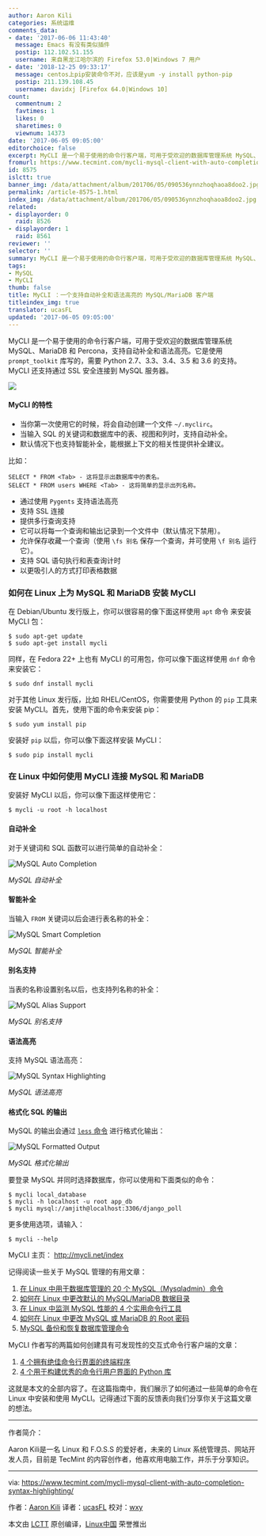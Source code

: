 ```yaml
---
author: Aaron Kili
categories: 系统运维
comments_data:
- date: '2017-06-06 11:43:40'
  message: Emacs 有没有类似插件
  postip: 112.102.51.155
  username: 来自黑龙江哈尔滨的 Firefox 53.0|Windows 7 用户
- date: '2018-12-25 09:33:17'
  message: centos上pip安装命令不对，应该是yum -y install python-pip
  postip: 211.139.108.45
  username: davidxj [Firefox 64.0|Windows 10]
count:
  commentnum: 2
  favtimes: 1
  likes: 0
  sharetimes: 0
  viewnum: 14373
date: '2017-06-05 09:05:00'
editorchoice: false
excerpt: MyCLI 是一个易于使用的命令行客户端，可用于受欢迎的数据库管理系统 MySQL、MariaDB 和 Percona，支持自动补全和语法高亮。
fromurl: https://www.tecmint.com/mycli-mysql-client-with-auto-completion-syntax-highlighting/
id: 8575
islctt: true
banner_img: /data/attachment/album/201706/05/090536ynnzhoqhaoa8doo2.jpg
permalink: /article-8575-1.html
index_img: /data/attachment/album/201706/05/090536ynnzhoqhaoa8doo2.jpg.thumb.jpg
related:
- displayorder: 0
  raid: 8526
- displayorder: 1
  raid: 8561
reviewer: ''
selector: ''
summary: MyCLI 是一个易于使用的命令行客户端，可用于受欢迎的数据库管理系统 MySQL、MariaDB 和 Percona，支持自动补全和语法高亮。
tags:
- MySQL
- MyCLI
thumb: false
title: MyCLI ：一个支持自动补全和语法高亮的 MySQL/MariaDB 客户端
titleindex_img: true
translator: ucasFL
updated: '2017-06-05 09:05:00'
---
```


MyCLI 是一个易于使用的命令行客户端，可用于受欢迎的数据库管理系统 MySQL、MariaDB 和 Percona，支持自动补全和语法高亮。它是使用 `prompt_toolkit` 库写的，需要 Python 2.7、3.3、3.4、3.5 和 3.6 的支持。MyCLI 还支持通过 SSL 安全连接到 MySQL 服务器。


![](/data/attachment/album/201706/05/090536ynnzhoqhaoa8doo2.jpg)


#### MyCLI 的特性


* 当你第一次使用它的时候，将会自动创建一个文件 `~/.myclirc`。
* 当输入 SQL 的关键词和数据库中的表、视图和列时，支持自动补全。
* 默认情况下也支持智能补全，能根据上下文的相关性提供补全建议。


比如：



```
SELECT * FROM <Tab> - 这将显示出数据库中的表名。
SELECT * FROM users WHERE <Tab> - 这将简单的显示出列名称。

```

* 通过使用 `Pygents` 支持语法高亮
* 支持 SSL 连接
* 提供多行查询支持
* 它可以将每一个查询和输出记录到一个文件中（默认情况下禁用）。
* 允许保存收藏一个查询（使用 `\fs 别名` 保存一个查询，并可使用 `\f 别名` 运行它）。
* 支持 SQL 语句执行和表查询计时
* 以更吸引人的方式打印表格数据


### 如何在 Linux 上为 MySQL 和 MariaDB 安装 MyCLI


在 Debian/Ubuntu 发行版上，你可以很容易的像下面这样使用 `apt` 命令 来安装 MyCLI 包：



```
$ sudo apt-get update
$ sudo apt-get install mycli

```

同样，在 Fedora 22+ 上也有 MyCLI 的可用包，你可以像下面这样使用 `dnf` 命令 来安装它：



```
$ sudo dnf install mycli

```

对于其他 Linux 发行版，比如 RHEL/CentOS，你需要使用 Python 的 `pip` 工具来安装 MyCLI。首先，使用下面的命令来安装 pip：



```
$ sudo yum install pip  

```

安装好 `pip` 以后，你可以像下面这样安装 MyCLI：



```
$ sudo pip install mycli

```

### 在 Linux 中如何使用 MyCLI 连接 MySQL 和 MariaDB


安装好 MyCLI 以后，你可以像下面这样使用它：



```
$ mycli -u root -h localhost 

```

#### 自动补全


对于关键词和 SQL 函数可以进行简单的自动补全：


![MySQL Auto Completion](/data/attachment/album/201706/05/090544uony82y705mnyygy.png)


*MySQL 自动补全*


#### 智能补全


当输入 `FROM` 关键词以后会进行表名称的补全：


![MySQL Smart Completion](/data/attachment/album/201706/05/090544bjqkv56hpdqazy5v.png)


*MySQL 智能补全*


#### 别名支持


当表的名称设置别名以后，也支持列名称的补全：


![MySQL Alias Support](/data/attachment/album/201706/05/090545vyltwalw4acd2aa7.png)


*MySQL 别名支持*


#### 语法高亮


支持 MySQL 语法高亮：


![MySQL Syntax Highlighting](/data/attachment/album/201706/05/090546x8rddx3fgasx4xl4.png)


*MySQL 语法高亮*


#### 格式化 SQL 的输出


MySQL 的输出会通过 [`less` 命令](https://www.tecmint.com/linux-more-command-and-less-command-examples/) 进行格式化输出：


![MySQL Formatted Output](/data/attachment/album/201706/05/090546ysrcf71syd64mzbf.png)


*MySQL 格式化输出*


要登录 MySQL 并同时选择数据库，你可以使用和下面类似的命令：



```
$ mycli local_database
$ mycli -h localhost -u root app_db
$ mycli mysql://amjith@localhost:3306/django_poll

```

更多使用选项，请输入：



```
$ mycli --help

```

MyCLI 主页： <http://mycli.net/index>


记得阅读一些关于 MySQL 管理的有用文章：


1. [在 Linux 中用于数据库管理的 20 个 MySQL（Mysqladmin）命令](https://www.tecmint.com/mysqladmin-commands-for-database-administration-in-linux/)
2. [如何在 Linux 中更改默认的 MySQL/MariaDB 数据目录](https://www.tecmint.com/change-default-mysql-mariadb-data-directory-in-linux/)
3. [在 Linux 中监测 MySQL 性能的 4 个实用命令行工具](https://www.tecmint.com/mysql-performance-monitoring/)
4. [如何在 Linux 中更改 MySQL 或 MariaDB 的 Root 密码](/article-8328-1.html)
5. [MySQL 备份和恢复数据库管理命令](https://www.tecmint.com/mysql-backup-and-restore-commands-for-database-administration/)


MyCLI 作者写的两篇如何创建具有可发现性的交互式命令行客户端的文章：


1. [4 个拥有绝佳命令行界面的终端程序](/article-8526-1.html)
2. [4 个用于构建优秀的命令行用户界面的 Python 库](/article-8561-1.html)


这就是本文的全部内容了。在这篇指南中，我们展示了如何通过一些简单的命令在 Linux 中安装和使用 MyCLI。记得通过下面的反馈表向我们分享你关于这篇文章的想法。




---


作者简介：


Aaron Kili是一名 Linux 和 F.O.S.S 的爱好者，未来的 Linux 系统管理员、网站开发人员，目前是 TecMint 的内容创作者，他喜欢用电脑工作，并乐于分享知识。




---


via: <https://www.tecmint.com/mycli-mysql-client-with-auto-completion-syntax-highlighting/>


作者：[Aaron Kili](https://www.tecmint.com/author/aaronkili/) 译者：[ucasFL](https://github.com/ucasFL) 校对：[wxy](https://github.com/wxy)


本文由 [LCTT](https://github.com/LCTT/TranslateProject) 原创编译，[Linux中国](https://linux.cn/) 荣誉推出